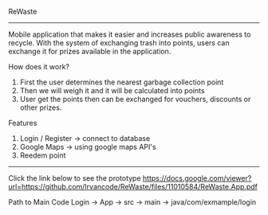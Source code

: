ReWaste

----------------------------------------------------------------------------------------------------------------------------------------------------------------------

Mobile application that makes it easier and increases public awareness to recycle. With the system of exchanging trash into points, users can exchange it for prizes available in the application. 

How does it work? 
1. First the user determines the nearest garbage collection point
2. Then we will weigh it and it will be calculated into points 
3. User get the points then can be exchanged for vouchers, discounts or other prizes.

Features
1. Login / Register -> connect to database
2. Google Maps -> using google maps API's
3. Reedem point

-------------------------------
Click the link below to see the prototype
https://docs.google.com/viewer?url=https://github.com/Irvancode/ReWaste/files/11010584/ReWaste.App.pdf

Path to Main Code
Login -> App -> src -> main -> java/com/exmample/login
